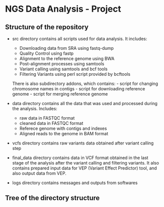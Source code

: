 # NGS Data Analysis - Project

## Structure of the repository

- src directory contains all scripts used for data analysis. It includes:
	- Downloading data from SRA using fastq-dump
	- Quality Control using fastp
	- Alignment to the reference genome using BWA
	- Post-alignment processes using samtools
	- Variant calling using samtools and bcf tools
	- Filtering Variants using perl script provided by bcftools

	There is also subdirectory addons, which contains:
		- script for changing chromosome names in contigs
		- script for downloading reference genome
		- script for merging reference genome

- data directory contains all the data that was used and processed during the analysis. Includes:
 	- raw data in FASTQC format
 	- cleaned data in FASTQC format
 	- Referece genome with contigs and indexes
 	- Aligned reads to the genome in BAM format

- vcfs directory contains raw variants data obtained after variant calling step

- final_data directory contains data in VCF format obtained in the last stage of the analysis after the variant calling and filtering variants. It also contains prepared input data for VEP (Variant Effect Predictor) tool, and also output data from VEP.

- logs directory contains messages and outputs from softwares

## Tree of the directory structure

```{bash}

```